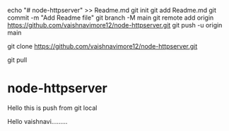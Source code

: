 echo "# node-httpserver" >> Readme.md
git init
git add Readme.md
git commit -m "Add Readme file"
git branch -M main
git remote add origin https://github.com/vaishnavimore12/node-httpserver.git
git push -u origin main


git clone https://github.com/vaishnavimore12/node-httpserver.git

git pull

# node-httpserver
Hello this is push from git local

Hello vaishnavi.........